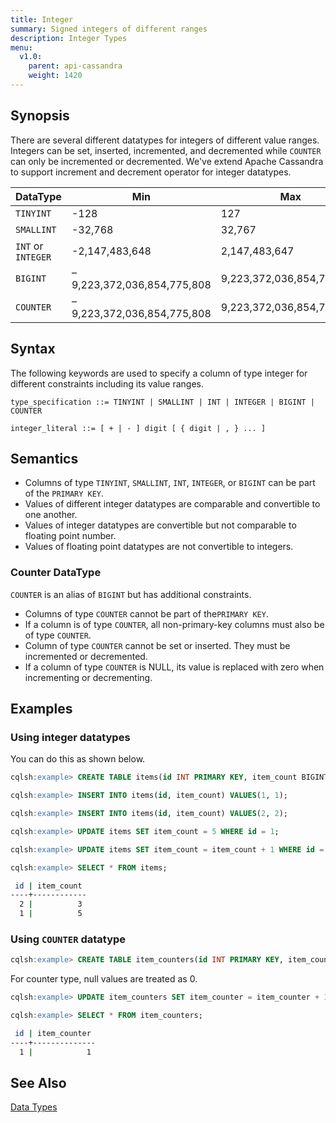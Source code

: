 ```yaml
---
title: Integer
summary: Signed integers of different ranges
description: Integer Types
menu:
  v1.0:
    parent: api-cassandra
    weight: 1420
---
```


## Synopsis
There are several different datatypes for integers of different value ranges. Integers can be set, inserted, incremented, and decremented while `COUNTER` can only be incremented or decremented. We've extend Apache Cassandra to support increment and decrement operator for integer datatypes.

DataType | Min | Max |
---------|-----|-----|
`TINYINT` | -128 | 127 |
`SMALLINT` | -32,768 | 32,767 |
`INT` or `INTEGER` | -2,147,483,648 | 2,147,483,647 |
`BIGINT` | –9,223,372,036,854,775,808 | 9,223,372,036,854,775,807 |
`COUNTER` | –9,223,372,036,854,775,808 | 9,223,372,036,854,775,807 |

## Syntax
The following keywords are used to specify a column of type integer for different constraints including its value ranges.

```
type_specification ::= TINYINT | SMALLINT | INT | INTEGER | BIGINT | COUNTER

integer_literal ::= [ + | - ] digit [ { digit | , } ... ]
```

## Semantics

- Columns of type `TINYINT`, `SMALLINT`, `INT`, `INTEGER`, or `BIGINT` can be part of the `PRIMARY KEY`.
- Values of different integer datatypes are comparable and convertible to one another.
- Values of integer datatypes are convertible but not comparable to floating point number.
- Values of floating point datatypes are not convertible to integers.

### Counter DataType
`COUNTER` is an alias of `BIGINT` but has additional constraints.

- Columns of type `COUNTER` cannot be part of the`PRIMARY KEY`.
- If a column is of type `COUNTER`, all non-primary-key columns must also be of type `COUNTER`.
- Column of type `COUNTER` cannot be set or inserted. They must be incremented or decremented.
- If a column of type `COUNTER` is NULL, its value is replaced with zero when incrementing or decrementing.

## Examples

### Using integer datatypes

You can do this as shown below.

```sql
cqlsh:example> CREATE TABLE items(id INT PRIMARY KEY, item_count BIGINT);
```

```sql
cqlsh:example> INSERT INTO items(id, item_count) VALUES(1, 1);
```

```sql
cqlsh:example> INSERT INTO items(id, item_count) VALUES(2, 2);
```

```sql
cqlsh:example> UPDATE items SET item_count = 5 WHERE id = 1;
```

```sql
cqlsh:example> UPDATE items SET item_count = item_count + 1 WHERE id = 2;
```

```sql
cqlsh:example> SELECT * FROM items;
```

```sh
 id | item_count
----+------------
  2 |          3
  1 |          5
```

### Using `COUNTER` datatype

```sql
cqlsh:example> CREATE TABLE item_counters(id INT PRIMARY KEY, item_counter COUNTER);
```

For counter type, null values are treated as 0.

```sql
cqlsh:example> UPDATE item_counters SET item_counter = item_counter + 1 WHERE id = 1;
```

```sql
cqlsh:example> SELECT * FROM item_counters;
```

```sh
 id | item_counter
----+--------------
  1 |            1
```

## See Also

[Data Types](..#datatypes)
